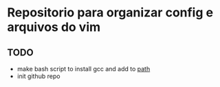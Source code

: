 # Repositorio para organizar config e arquivos do vim

## TODO
* make bash script to install gcc and add to [path]( https://stackoverflow.com/questions/9546324/adding-a-directory-to-the-path-environment-variable-in-windows )
* init github repo
